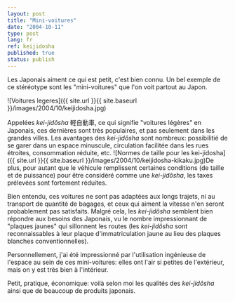 ```yaml
---
layout: post
title: "Mini-voitures"
date: "2004-10-11"
type: post
lang: fr
ref: keijidosha
published: true
status: publish
---
```




Les Japonais aiment ce qui est petit, c'est bien connu. Un bel exemple de ce stéréotype sont les "mini-voitures" que l'on voit partout au Japon.

![Voitures legeres]({{ site.url }}{{ site.baseurl }}/images/2004/10/keijidosha.jpg)

Appelées _kei-jidôsha_ 軽自動車, ce qui signifie "voitures légères" en Japonais, ces dernières sont très populaires, et pas seulement dans les grandes villes. Les avantages des _kei-jidôsha_ sont nombreux: possibilitié de se garer dans un espace minuscule, circulation facilitée dans les rues étroites, consommation réduite, etc. ![Normes de taille pour les kei-jidosha]({{ site.url }}{{ site.baseurl }}/images/2004/10/keijidosha-kikaku.jpg)De plus, pour autant que le véhicule remplissent certaines conditions (de taille et de puissance) pour être considéré comme une _kei-jidôsha_, les taxes prélevées sont fortement réduites.

Bien entendu, ces voitures ne sont pas adaptées aux longs trajets, ni au transport de quantité de bagages, et ceux qui aiment la vitesse n'en seront probablement pas satisfaits. Malgré cela, les _kei-jidôsha_ semblent bien répondre aux besoins des Japonais, vu le nombre impressionnant de "plaques jaunes" qui sillonnent les routes (les _kei-jidôsha_ sont reconnaissables à leur plaque d'immatriculation jaune au lieu des plaques blanches conventionnelles).

Personnellement, j'ai été impressionné par l'utilisation ingénieuse de l'espace au sein de ces mini-voitures: elles ont l'air si petites de l'extérieur, mais on y est très bien à l'intérieur.

Petit, pratique, économique: voilà selon moi les qualités des _kei-jidôsha_ ainsi que de beaucoup de produits japonais.


